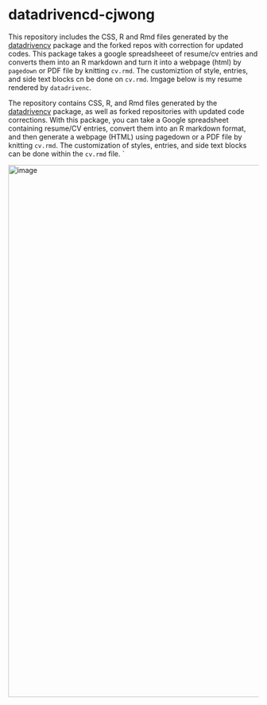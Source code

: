# datadrivencd-cjwong

This repository includes the CSS, R and Rmd files generated by the [datadrivencv](https://github.com/nstrayer/datadrivencv) package and the forked repos with correction for updated codes. This package takes a google spreadsheeet of resume/cv entries and converts them into an R markdown and turn it into a webpage (html) by `pagedown` or  PDF file by knitting `cv.rmd`. The customiztion of style, entries, and side text blocks cn be done on `cv.rmd`. Imgage below is my resume rendered by `datadrivenc`. 

The repository contains CSS, R, and Rmd files generated by the [datadrivencv](https://github.com/nstrayer/datadrivencv) package, as well as forked repositories with updated code corrections. With this package, you can take a Google spreadsheet containing resume/CV entries, convert them into an R markdown format, and then generate a webpage (HTML) using pagedown or a PDF file by knitting `cv.rmd`. The customization of styles, entries, and side text blocks can be done within the `cv.rmd` file. `

<img width="1069" alt="image" src="https://user-images.githubusercontent.com/22222483/229305039-4fdf218b-d8a9-41e3-ab9f-6ecddf2a66d1.png">
